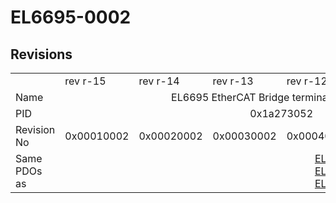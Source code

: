# EL6695-0002

## Revisions
<table>
<tr>
<td></td>
<td>rev r-15</td>
<td>rev r-14</td>
<td>rev r-13</td>
<td>rev r-12</td>
<td>rev r-11</td>
<td>rev r-10</td>
</tr>
<tr>
<td>Name</td>
<td colspan=6 align="center">EL6695 EtherCAT Bridge terminal (Secondary)</td>
</tr>
<tr>
<td>PID</td>
<td colspan=6 align="center">0x1a273052</td>
</tr>
<tr>
<td>Revision No</td>
<td>0x00010002</td>
<td>0x00020002</td>
<td>0x00030002</td>
<td>0x00040002</td>
<td>0x00050002</td>
<td>0x00060002</td>
</tr>
<tr>
<td>Same PDOs as</td>
<td colspan=2 align="center"></td>
<td colspan=4 align="center"><a href="EL6695.md">EL6695 rev r-10</a><br/><a href="EL6695.md">EL6695 rev r-11</a><br/><a href="EL6695.md">EL6695 rev r-12</a></td>
</tr>
</table>

